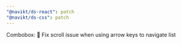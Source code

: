```yaml
---
"@navikt/ds-react": patch
"@navikt/ds-css": patch
---
```


Combobox: :bug: Fix scroll issue when using arrow keys to navigate list

